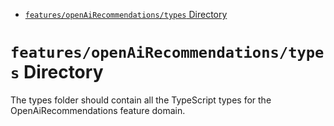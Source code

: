 <!-- START doctoc generated TOC please keep comment here to allow auto update -->
<!-- DON'T EDIT THIS SECTION, INSTEAD RE-RUN doctoc TO UPDATE -->

- [`features/openAiRecommendations/types` Directory](#featuresopenairecommendationstypes-directory)

<!-- END doctoc generated TOC please keep comment here to allow auto update -->

# `features/openAiRecommendations/types` Directory

The types folder should contain all the TypeScript types for the OpenAiRecommendations feature domain.
